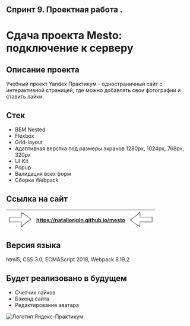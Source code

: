 ## Спринт 9. Проектная работа .

# Сдача проекта Mesto: подключение к серверу

## **Описание проекта**

Учебный проект Yandex Практикум - одностраничный сайт с интерактивной страницей, где можно добавлять свои фотографии и
ставить лайки.

## **Стек**

* BEM Nested
* Flexbox
* Grid-layout
* Адаптивная верстка под размеры экранов 1280px, 1024px, 768px, 320px
* UI Kit
* Popup
* Валидация всех форм
* Сборка Webpack

## **Ссылка на сайт**

| <img src="src/img/ezgf7b7d2a518.gif" width="60px"/> | https://nataliorigin.github.io/mesto | <img src="src/img/ezgif59413ca1ec2.gif" width="60" align="side"/> |
|:---------------------------------------------------:|:------------------------------------:|:-----------------------------------------------------------------:|

## **Версия языка**

html5, CSS 3.0, ECMAScript 2018, Webpack 8.19.2

## **Будет реализовано в будущем**

* Счетчик лайков
* Бэкенд сайта
* Редактирование аватара

<img src="https://aaaaa.team/media/pages/projects/5moreminutes/2548460096-1617960411/hgiz8owlfbtdif3iekbud32onedefzarhfuriqad.png" alt="Логотип Яндекс-Практикум" width="170"/>

